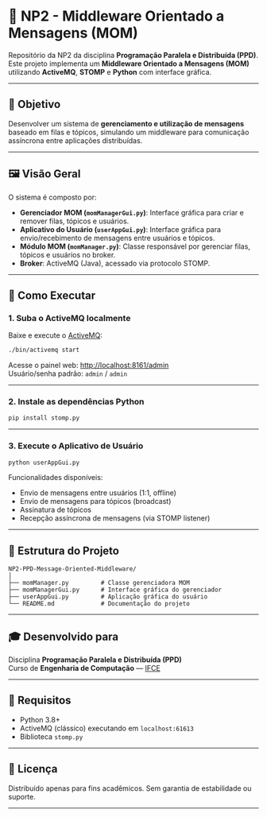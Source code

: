 # 📨 NP2 - Middleware Orientado a Mensagens (MOM)

Repositório da NP2 da disciplina **Programação Paralela e Distribuída (PPD)**.  
Este projeto implementa um **Middleware Orientado a Mensagens (MOM)** utilizando **ActiveMQ**, **STOMP** e **Python** com interface gráfica.

---

## 🧩 Objetivo

Desenvolver um sistema de **gerenciamento e utilização de mensagens** baseado em filas e tópicos, simulando um middleware para comunicação assíncrona entre aplicações distribuídas.

---

## 🖼️ Visão Geral

O sistema é composto por:

- **Gerenciador MOM (`momManagerGui.py`)**: Interface gráfica para criar e remover filas, tópicos e usuários.
- **Aplicativo do Usuário (`userAppGui.py`)**: Interface gráfica para envio/recebimento de mensagens entre usuários e tópicos.
- **Módulo MOM (`momManager.py`)**: Classe responsável por gerenciar filas, tópicos e usuários no broker.
- **Broker**: ActiveMQ (Java), acessado via protocolo STOMP.

---

## 🚀 Como Executar

### 1. Suba o ActiveMQ localmente

Baixe e execute o [ActiveMQ](https://activemq.apache.org/components/classic/download/):

```bash
./bin/activemq start
```

Acesse o painel web: [http://localhost:8161/admin](http://localhost:8161/admin)  
Usuário/senha padrão: `admin` / `admin`

---

### 2. Instale as dependências Python

```bash
pip install stomp.py
```

---

### 3. Execute o Aplicativo de Usuário

```bash
python userAppGui.py
```

Funcionalidades disponíveis:
- Envio de mensagens entre usuários (1:1, offline)
- Envio de mensagens para tópicos (broadcast)
- Assinatura de tópicos
- Recepção assíncrona de mensagens (via STOMP listener)

---

## 📂 Estrutura do Projeto

```
NP2-PPD-Message-Oriented-Middleware/
│
├── momManager.py         # Classe gerenciadora MOM
├── momManagerGui.py      # Interface gráfica do gerenciador
├── userAppGui.py         # Aplicação gráfica do usuário
└── README.md             # Documentação do projeto
```

---

## 🎓 Desenvolvido para

Disciplina **Programação Paralela e Distribuída (PPD)**  
Curso de **Engenharia de Computação** — [IFCE](https://ifce.edu.br)

---

## 📌 Requisitos

- Python 3.8+
- ActiveMQ (clássico) executando em `localhost:61613`
- Biblioteca `stomp.py`

---

## 📄 Licença

Distribuído apenas para fins acadêmicos. Sem garantia de estabilidade ou suporte.

---